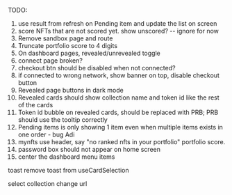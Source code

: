 TODO:

1. use result from refresh on Pending item and update the list on screen
2. score NFTs that are not scored yet. show unscored? -- ignore for now
10. Remove sandbox page and route
13. Truncate portfolio score to 4 digits
14. On dashboard pages, revealed/unrevealed toggle
15. connect page broken?
16. checkout btn should be disabled when not connected?
17. if connected to wrong network, show banner on top, disable checkout button
18. Revealed page buttons in dark mode
19. Revealed cards should show collection name and token id like the rest of the cards
20. Token id bubble on revealed cards, should be replaced with PRB; PRB should use the tooltip correctly
21. Pending items is only showing 1 item even when multiple items exists in one order - bug Adi
22. mynfts use header, say "no ranked nfts in your portfolio" portfolio score.
23. password box should not appear on home screen
24. center the dashboard menu items

toast remove toast from useCardSelection

select collection change url
